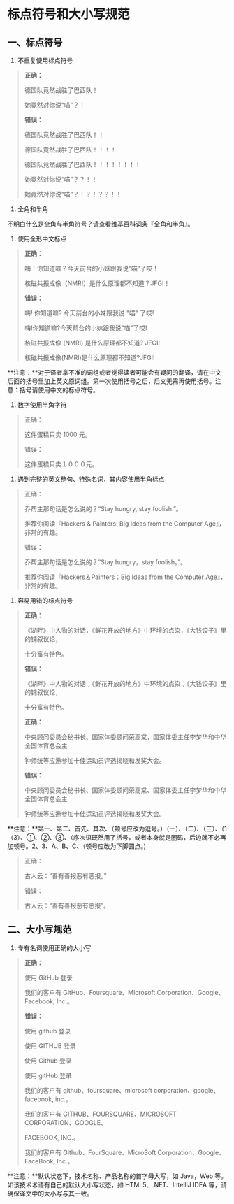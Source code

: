 # 标点符号和大小写规范

## 一、标点符号

1. 不重复使用标点符号

> **正确：**
> 
> 德国队竟然战胜了巴西队！
> 
> 她竟然对你说“喵”？！
> 
> **错误：**
> 
> 德国队竟然战胜了巴西队！！
> 
> 德国队竟然战胜了巴西队！！！！
> 
> 德国队竟然战胜了巴西队！！！！！！！！
> 
> 她竟然对你说“喵”？？！！
> 
> 她竟然对你说“喵”？！？！？？！！

1. 全角和半角

不明白什么是全角与半角符号？请查看维基百科词条『[全角和半角](https://zh.wikipedia.org/wiki/%E5%85%A8%E5%BD%A2%E5%92%8C%E5%8D%8A%E5%BD%A2)』。

1. 使用全形中文标点

> **正确：**
> 
> 嗨！你知道嘛？今天前台的小妹跟我说“喵”了哎！
> 
> 核磁共振成像（NMRI）是什么原理都不知道？JFGI！
> 
> **错误：**
> 
> 嗨! 你知道嘛? 今天前台的小妹跟我说 "喵" 了哎!
> 
> 嗨!你知道嘛?今天前台的小妹跟我说"喵"了哎!
> 
> 核磁共振成像 \(NMRI\) 是什么原理都不知道? JFGI!
> 
> 核磁共振成像\(NMRI\)是什么原理都不知道?JFGI!

**注意：**对于译者拿不准的词组或者觉得读者可能会有疑问的翻译，请在中文后面的括号里加上英文原词组。第一次使用括号之后，后文无需再使用括号。注意：括号请使用中文的标点符号。

1. 数字使用半角字符

> 正确：
> 
> 这件蛋糕只卖 1000 元。
> 
> 错误：
> 
> 这件蛋糕只卖１０００元。

1. 遇到完整的英文整句、特殊名词，其内容使用半角标点

> 正确：
> 
> 乔帮主那句话是怎么说的？“Stay hungry, stay foolish.”。
> 
> 推荐你阅读『Hackers & Painters: Big Ideas from the Computer Age』，非常的有趣。
> 
> 错误：
> 
> 乔帮主那句话是怎么说的？“Stay hungry，stay foolish。”。
> 
> 推荐你阅读『Hackers＆Painters：Big Ideas from the Computer Age』，非常的有趣。

1. 容易用错的标点符号

> **正确：**
> 
> 《湖畔》中人物的对话，《鲜花开放的地方》中环境的点染，《大钱饺子》里的铺叙议论，
> 
> 十分富有特色。
> 
> **错误：**
> 
> 《湖畔》中人物的对话；《鲜花开放的地方》中环境的点染；《大钱饺子》里的铺叙议论，
> 
> 十分富有特色。
> 
> **正确：**
> 
> 中央顾问委员会秘书长、国家体委顾问荣高棠，国家体委主任李梦华和中华全国体育总会主
> 
> 钟师统等应邀参加十佳运动员评选揭晓和发奖大会。
> 
> **错误：**
> 
> 中央顾问委员会秘书长、国家体委顾问荣高棠、国家体委主任李梦华和中华全国体育总会主
> 
> 钟师统等应邀参加十佳运动员评选揭晓和发奖大会。

**注意：**第一、第二、首先、其次、（顿号应改为逗号。）（一）、（二）、（三）、（1（3）、①、②、③、（序次语既然用了括号，或者本身就是圈码，后边就不必再加顿号。2、3、A、B、C、（顿号应改为下脚圆点。\)

> 正确：
> 
> 古人云：“善有善报恶有恶报。”
> 
> 错误：
> 
> 古人云：“善有善报恶有恶报”。

## 二、大小写规范

1. 专有名词使用正确的大小写

> **正确：**
> 
> 使用 GitHub 登录
> 
> 我们的客户有 GitHub、Foursquare、Microsoft Corporation、Google、Facebook, Inc.。
> 
> **错误：**
> 
> 使用 github 登录
> 
> 使用 GITHUB 登录
> 
> 使用 Github 登录
> 
> 使用 gitHub 登录
> 
> 我们的客户有 github、foursquare、microsoft corporation、google、facebook, inc.。
> 
> 我们的客户有 GITHUB、FOURSQUARE、MICROSOFT CORPORATION、GOOGLE、
> 
> FACEBOOK, INC.。
> 
> 我们的客户有 Github、FourSquare、MicroSoft Corporation、Google、FaceBook, Inc.。

**注意：**默认状态下，技术名称、产品名称的首字母大写，如 Java，Web 等。如该技术术语有自己的默认大小写状态，如 HTML5、.NET、IntelliJ IDEA 等，请确保译文中的大小写与其一致。

